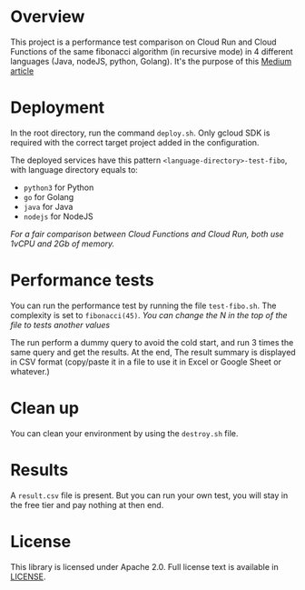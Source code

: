 # Overview

This project is a performance test comparison on Cloud Run and Cloud Functions of the same fibonacci algorithm (in 
recursive mode) in 4 different languages (Java, nodeJS, python, Golang). It's the purpose of this 
[Medium article](https://guillaume-blaquiere.medium.com/serverless-performance-comparison-does-the-language-matter-975daa46398e?source=friends_link&sk=7a589f8b0eca2669133b7c9bc9b06ced)

# Deployment

In the root directory, run the command `deploy.sh`. Only gcloud SDK is required with the correct target project added
in the configuration.

The deployed services have this pattern `<language-directory>-test-fibo`, with language directory equals to:

* `python3` for Python
* `go` for Golang
* `java` for Java
* `nodejs` for NodeJS

*For a fair comparison between Cloud Functions and Cloud Run, both use 1vCPU and 2Gb of memory.*

# Performance tests

You can run the performance test by running the file `test-fibo.sh`. The complexity is set to `fibonacci(45)`. *You can
change the N in the top of the file to tests another values*

The run perform a dummy query to avoid the cold start, and run 3 times the same query and get the results. At the end,
The result summary is displayed in CSV format (copy/paste it in a file to use it in Excel or Google Sheet or whatever.)

# Clean up

You can clean your environment by using the `destroy.sh` file.

# Results

A `result.csv` file is present. But you can run your own test, you will stay in the free tier and pay nothing at then end.

# License

This library is licensed under Apache 2.0. Full license text is available in
[LICENSE](https://github.com/guillaumeblaquiere/cloudrun-cloudfunction-compare/tree/master/LICENSE).